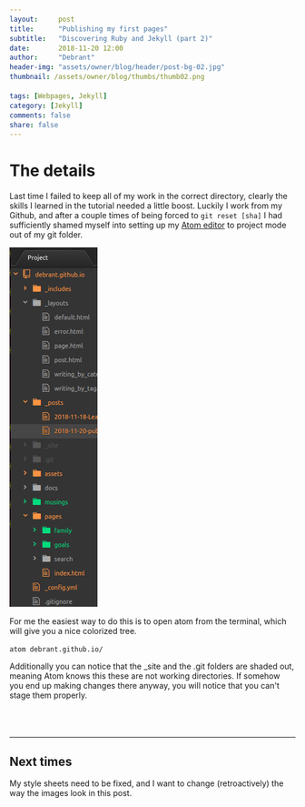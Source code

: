 ```yaml
---
layout:     post
title:      "Publishing my first pages"
subtitle:   "Discovering Ruby and Jekyll (part 2)"
date:       2018-11-20 12:00
author:     "Debrant"
header-img: "assets/owner/blog/header/post-bg-02.jpg"
thumbnail: /assets/owner/blog/thumbs/thumb02.png

tags: [Webpages, Jekyll]
category: [Jekyll]
comments: false
share: false
---
```

#  The details

Last time I failed to keep all of my work in the correct directory,  clearly the skills I learned in the tutorial needed a little boost. Luckily I work from my Github, and after a couple times of being forced to `git reset [sha]` I had sufficiently shamed myself into setting up my [Atom editor](https://atom.io/) to project mode out of my git folder.


<inline-img>
<img src="/assets/owner/blog/body/better.bmp" >
</inline-img>

  For me the easiest way to do this is to open atom from the terminal, which will give you a nice colorized tree.

   `atom debrant.github.io/`

Additionally you can notice that the _site and the .git folders are shaded out, meaning Atom knows this these are not working directories. If somehow you end up making changes there anyway, you will notice that you can't stage them properly.
<br/>
<br/>
<br/>
<br/>

 ***


## Next times

My style sheets need to be fixed, and I want to change (retroactively) the way the images look in this post.
